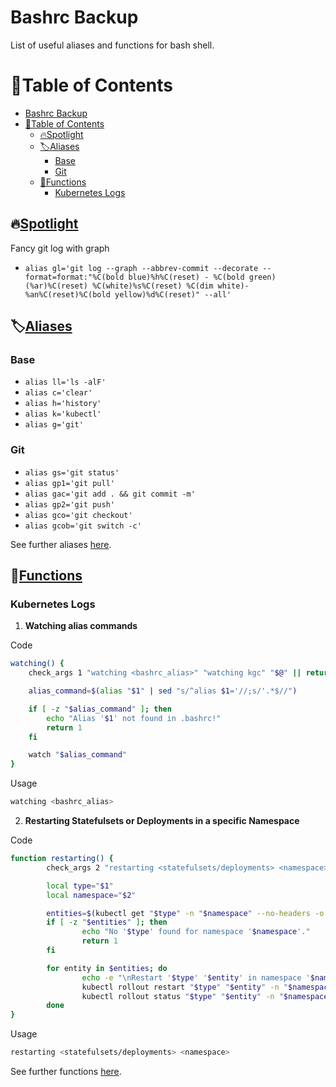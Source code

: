 # Bashrc Backup

List of useful aliases and functions for bash shell.

# 📜Table of Contents

- [Bashrc Backup](#bashrc-backup)
- [📜Table of Contents](#table-of-contents)
  - [🔥Spotlight](#spotlight)
  - [🏷️Aliases](#️aliases)
    - [Base](#base)
    - [Git](#git)
  - [🔧Functions](#functions)
    - [Kubernetes Logs](#kubernetes-logs)

## 🔥[Spotlight](#spotlight)

Fancy git log with graph

- `alias gl='git log --graph --abbrev-commit --decorate --format=format:"%C(bold blue)%h%C(reset) - %C(bold green)(%ar)%C(reset) %C(white)%s%C(reset) %C(dim white)- %an%C(reset)%C(bold yellow)%d%C(reset)" --all'`

## 🏷️[Aliases](#aliases)

### Base

- `alias ll='ls -alF'`
- `alias c='clear'`
- `alias h='history'`
- `alias k='kubectl'`
- `alias g='git'`

### Git

- `alias gs='git status'`
- `alias gp1='git pull'`
- `alias gac='git add . && git commit -m'`
- `alias gp2='git push'`
- `alias gco='git checkout'`
- `alias gcob='git switch -c'`

See further aliases [here](./.bashrc-aliases).

## 🔧[Functions](#functions)

### Kubernetes Logs

1. **Watching alias commands**

Code

```bash
watching() {
    check_args 1 "watching <bashrc_alias>" "watching kgc" "$@" || return $?

    alias_command=$(alias "$1" | sed "s/^alias $1='//;s/'.*$//")

    if [ -z "$alias_command" ]; then
        echo "Alias '$1' not found in .bashrc!"
        return 1
    fi

    watch "$alias_command"
}
```

Usage

```bash
watching <bashrc_alias>
```

2. **Restarting Statefulsets or Deployments in a specific Namespace**

Code

```bash
function restarting() {
        check_args 2 "restarting <statefulsets/deployments> <namespace>" "restarting statefulset monitoring" "$@" || return $?

        local type="$1"
        local namespace="$2"

        entities=$(kubectl get "$type" -n "$namespace" --no-headers -o custom-columns=":metadata.name" | grep '^c4-.*-backend$')
        if [ -z "$entities" ]; then
                echo "No '$type' found for namespace '$namespace'."
                return 1
        fi

        for entity in $entities; do
                echo -e "\nRestart '$type' '$entity' in namespace '$namespace'"
                kubectl rollout restart "$type" "$entity" -n "$namespace"
                kubectl rollout status "$type" "$entity" -n "$namespace"
        done
}
```

Usage

```bash
restarting <statefulsets/deployments> <namespace>
```

See further functions [here](./.bashrc-functions).
